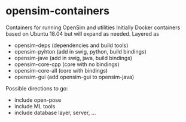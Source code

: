 # opensim-containers
Containers for running OpenSim and utilities
Initially Docker containers based on Ubuntu 18.04 but will expand as needed. Layered as 
- opensim-deps (dependencies and build tools)
- opensim-pyhton (add in swig, python, build bindings)
- opensim-jave (add in swig, java, build bindings)
- opensim-core-cpp (core with no bindings)
- opensim-core-all (core with bindings)
- opensim-gui (add opensim-gui to opensim-java)

Possible directions to go:
- include open-pose
- include ML tools 
- include database layer, server, ...
